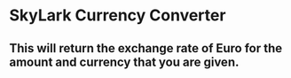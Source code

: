 # SkyLark Currency Converter

## This will return the exchange rate of Euro for the amount and currency that you are given.
